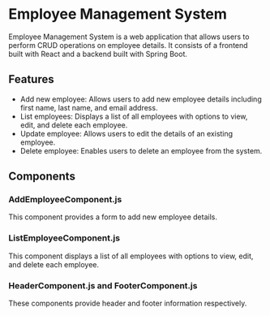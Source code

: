 # Employee Management System

Employee Management System is a web application that allows users to perform CRUD operations on employee details. It consists of a frontend built with React and a backend built with Spring Boot.

## Features

- Add new employee: Allows users to add new employee details including first name, last name, and email address.
- List employees: Displays a list of all employees with options to view, edit, and delete each employee.
- Update employee: Allows users to edit the details of an existing employee.
- Delete employee: Enables users to delete an employee from the system.

## Components

### AddEmployeeComponent.js

This component provides a form to add new employee details.

### ListEmployeeComponent.js

This component displays a list of all employees with options to view, edit, and delete each employee.

### HeaderComponent.js and FooterComponent.js

These components provide header and footer information respectively.
